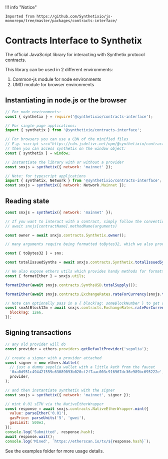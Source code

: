 !!! info "Notice"

    Imported from https://github.com/Synthetixio/js-monorepo/tree/master/packages/contracts-interface/

# Contracts Interface to Synthetix

The official JavaScript library for interacting with Synthetix protocol contracts.

This library can be used in 2 different environments:

1. Common-js module for node environments
2. UMD module for browser environments

## Instantiating in node.js or the browser

```javascript
// For node environments:
const { synthetix } = require('@synthetixio/contracts-interface');

// For single page applications:
import { synthetix } from '@synthetixio/contracts-interface';

// For browsers you can use a CDN of the minified files
// E.g. <script src="https://cdn.jsdelivr.net/npm/@synthetixio/contracts-interface/build/index.min.js"></script>
// then you can access synthetix on the window object:
const { synthetix } = window;

// Instantiate the library with or without a provider
const snxjs = synthetix({ network: 'mainnet' });

// Note: for typescript applications
import { synthetix, Network } from '@synthetixio/contracts-interface';
const snxjs = synthetix({ network: Network.Mainnet });
```

## Reading state

```javascript
const snxjs = synthetix({ network: 'mainnet' });

// If you want to interact with a contract, simply follow the convention:
// await snxjs[contractName].methodName(arguments)

const owner = await snxjs.contracts.Synthetix.owner();

// many arguments require being formatted toBytes32, which we also provide with the library

const { toBytes32 } = snx;

const totalIssuedSynths = await snxjs.contracts.Synthetix.totalIssuedSynths(toBytes32('sUSD'));

// We also expose ethers utils which provides handy methods for formatting responses to queries.
const { formatEther } = snxjs.utils;

formatEther(await snxjs.contracts.SynthsUSD.totalSupply());

formatEther(await snxjs.contracts.ExchangeRates.rateForCurrency(snxjs.toBytes32('SNX')));

// Note can optionally pass in a { blockTag: someBlockNumber } to get data from a specific block instead of {}
const snxAtBlock12m = await snxjs.contracts.ExchangeRates.rateForCurrency(snxjs.toBytes32('SNX'), {
  blockTag: 12e6,
});
```

## Signing transactions

```javascript
// any old provider will do
const provider = ethers.providers.getDefaultProvider('sepolia');

// create a signer with a provider attached
const signer = new ethers.Wallet(
  // just a dummy sepolia wallet with a little keth from the faucet
  '0xa0d951c494421559c63089093b020cf2f7aac003c916967dc36e989bc695222e',
  provider,
);

// and then instantiate synthetix with the signer
const snxjs = synthetix({ network: 'mainnet', signer });

// mint 0.01 sETH via the NativeEtherWrapper
const response = await snxjs.contracts.NativeEtherWrapper.mint({
  value: parseEther('0.01'),
  gasPrice: parseUnits('5', 'gwei'),
  gasLimit: 500e3,
});
console.log('Submitted', response.hash);
await response.wait();
console.log('Mined', `https://etherscan.io/tx/${response.hash}`);
```

See the examples folder for more usage details.
